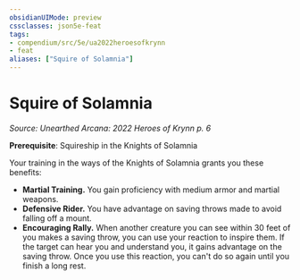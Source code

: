```yaml
---
obsidianUIMode: preview
cssclasses: json5e-feat
tags:
- compendium/src/5e/ua2022heroesofkrynn
- feat
aliases: ["Squire of Solamnia"]
---
```

# Squire of Solamnia
*Source: Unearthed Arcana: 2022 Heroes of Krynn p. 6*  

**Prerequisite**: Squireship in the Knights of Solamnia

Your training in the ways of the Knights of Solamnia grants you these benefits:

- **Martial Training.** You gain proficiency with medium armor and martial weapons.  
- **Defensive Rider.** You have advantage on saving throws made to avoid falling off a mount.  
- **Encouraging Rally.** When another creature you can see within 30 feet of you makes a saving throw, you can use your reaction to inspire them. If the target can hear you and understand you, it gains advantage on the saving throw. Once you use this reaction, you can't do so again until you finish a long rest.